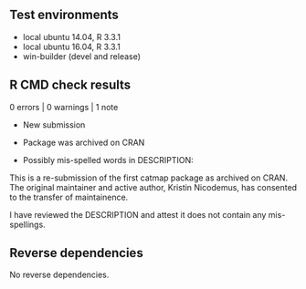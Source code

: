 ## Test environments
* local ubuntu 14.04, R 3.3.1
* local ubuntu 16.04, R 3.3.1
* win-builder (devel and release)

## R CMD check results

0 errors | 0 warnings | 1 note

* New submission

* Package was archived on CRAN

* Possibly mis-spelled words in DESCRIPTION:

This is a re-submission of the first catmap package as archived on CRAN. The original maintainer and active author, Kristin Nicodemus, has consented to the transfer of maintainence.

I have reviewed the DESCRIPTION and attest it does not contain any mis-spellings.

## Reverse dependencies

No reverse dependencies.
<!--
---

* I have run R CMD check on the NUMBER downstream dependencies.
  (Summary at ...). 
  
* FAILURE SUMMARY

* All revdep maintainers were notified of the release on RELEASE DATE.
-->
